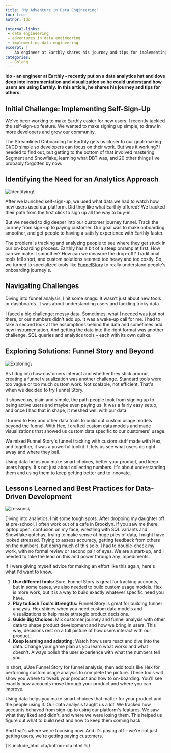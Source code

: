 ```yaml
---
title: "My Adventure in Data Engineering"
toc: true
author: Ido

internal-links:
 - data engineering
 - adventures in data engineering
 - implementing data engineering
excerpt: |
    An engineer at Earthly shares his journey and tips for implementing self-sign-up and analyzing user behavior using tools like Funnel Story and Hex to improve the onboarding process and make data-driven decisions. By tracking user behavior and making strategic product decisions based on the data, Earthly was able to attract more users and convert them into paying customers.
categories:
  - Golang
---
```


**Ido - an engineer at Earthly - recently put on a data analytics hat and dove deep into instrumentation and visualization so he could understand how users are using Earthly. In this article, he shares his journey and tips for others.**

## Initial Challenge: Implementing Self-Sign-Up

We've been working to make Earthly easier for new users. I recently tackled the self-sign-up feature. We wanted to make signing up simple, to draw in more developers and grow our community.

The Streamlined Onboarding for Earthly gets us closer to our goal: making CI/CD simple so developers can focus on their work. But was it working? I needed to find out, but getting to the bottom of that involved mastering Segment and Snowflake, learning what DBT was, and 20 other things I've probably forgotten by now.

## Identifying the Need for an Analytics Approach

![Identifying]({{site.images}}{{page.slug}}/identify.png)\

After we launched self-sign-up, we used what data we had to watch how new users used our platform. Did they like what Earthly offered? We tracked their path from the first click to sign up all the way to buy-in.

But we needed to dig deeper into our customer journey funnel. Track the journey from sign-up to paying customer. Our goal was to make onboarding smoother, and get people to having a satisfy experience with Earthly faster.

The problem is tracking and analyzing people to see where they get stuck in our on-boarding process. Earthly has a bit of a steep onramp at first. How can we make it smoother? How can we measure the drop-off? Traditional tools fell short, and custom solutions seemed too heavy and too costly. So, we turned to specialized tools like [FunnelStory](https://funnelstory.ai/) to really understand people's onboarding journey's.

## Navigating Challenges

Diving into funnel analysis, I hit some snags. It wasn't just about new tools or dashboards. It was about understanding users and tackling tricky data.

I faced a big challenge: messy data. Sometimes, what I needed was just not there, or our numbers didn't add up. It was a wake-up call for me. I had to take a second look at the assumptions behind the data and sometimes add new instrumentation. And getting the data into the right format was another challenge. SQL queries and analytics tools – each with its own quirks.

## Exploring Solutions: Funnel Story and Beyond

![Exploring]({{site.images}}{{page.slug}}/explore.png)\

As I dug into how customers interact and whether they stick around, creating a funnel visualization was another challenge. Standard tools were too vague or too much custom work. Not scalable, not efficient. That's when we decided to try Funnel Story.

It showed us, plain and simple, the path people took from signing up to being active users and maybe even paying us. It was a fairly easy setup, and once I had that in shape, it meshed well with our data.

I turned to Hex and other data tools to build out custom usage models beyond the funnel. With Hex, I crafted custom data models and made visualizations that showed us custom data specific to our customers' usage.

We mixed Funnel Story's funnel tracking with custom stuff made with Hex, and together, it was a powerful toolkit. It lets us see what users do right away and where they bail.

Using data helps you make smart choices, better your product, and keep users happy. It's not just about collecting numbers. It's about understanding them and using them to keep getting better and to innovate.

## Lessons Learned and Best Practices for Data-Driven Development

![Lessons]({{site.images}}{{page.slug}}/lesson.png)\

Diving into analytics, I hit some tough spots. After dropping my daughter off at pre-school, I often work out of a cafe in Brooklyn. If you saw me there, laptop open, confusion on my face, wrestling with SQL variants and Snowflake gotchas, trying to make sense of huge piles of data, I might have looked stressed. Trying to assess accuracy, getting feedback from others on the numbers, but doing much of this solo. I had to double-check my work, with no formal review or second pair of eyes. We are a start-up, and I needed to take the lead on this and power through any impediments.

If I were giving myself advice for making an effort like this again, here's what I'd want to know.

1. **Use different tools:** Sure, Funnel Story is great for tracking accounts, but in some cases, we also needed to build custom usage models. Hex is more work, but it is a way to build exactly whatever specific need you have.
2. **Play to Each Tool's Strengths:** Funnel Story is great for building funnel analysis. Hex shines when you need custom data models and visualizations to help make strategic product decisions.
3. **Guide Big Choices:** Mix customer journey and funnel analysis with other data to shape product development and how we bring in users. This way, decisions rest on a full picture of how users interact with our product.
4. **Keep learning and adapting:** Watch how users react and dive into the data. Change your game plan as you learn what works and what doesn't. Always polish the user experience with what the numbers tell you.

In short, uUse Funnel Story for funnel analysis, then add tools like Hex for performing custom usage analysis to complete the picture. These tools will show you where to tweak your product and how to on-boarding. You'll see exactly how accounts move through your product and where you can improve.

Using data helps you make smart choices that matter for your product and the people using it. Our data analysis taught us a lot. We tracked how accounts behaved from sign-up to using our platform's features. We saw what they liked and didn't, and where we were losing them. This helped us figure out what to build next and how to keep them coming back.

And that's where we're focusing now. And it's paying off – we're not just getting users, we're getting paying customers.

{% include_html cta/bottom-cta.html %}
